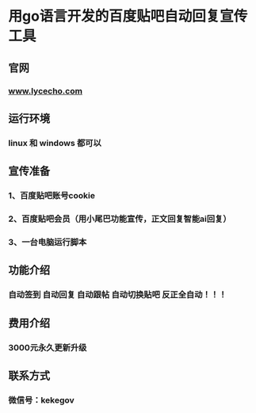 # 用go语言开发的百度贴吧自动回复宣传工具

## 官网
### www.lycecho.com

## 运行环境
### linux 和 windows 都可以

## 宣传准备 
### 1、百度贴吧账号cookie
### 2、百度贴吧会员（用小尾巴功能宣传，正文回复智能ai回复）
### 3、一台电脑运行脚本


## 功能介绍
### 自动签到 自动回复 自动跟帖 自动切换贴吧 反正全自动！！！


## 费用介绍
### 3000元永久更新升级

## 联系方式
### 微信号：kekegov